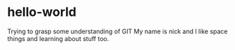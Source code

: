 # hello-world
Trying to grasp some understanding of GIT
My name is nick and I like space things and learning about stuff too.
